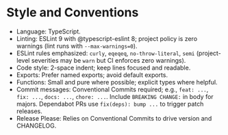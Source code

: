 # Style and Conventions

- Language: TypeScript.
- Linting: ESLint 9 with @typescript-eslint 8; project policy is zero warnings (lint runs with `--max-warnings=0`).
- ESLint rules emphasized: `curly`, `eqeqeq`, `no-throw-literal`, `semi` (project-level severities may be `warn` but CI enforces zero warnings).
- Code style: 2-space indent; keep lines focused and readable.
- Exports: Prefer named exports; avoid default exports.
- Functions: Small and pure where possible; explicit types where helpful.
- Commit messages: Conventional Commits required; e.g., `feat: ...`, `fix: ...`, `docs: ...`, `chore: ...`. Include `BREAKING CHANGE:` in body for majors. Dependabot PRs use `fix(deps): bump ...` to trigger patch releases.
- Release Please: Relies on Conventional Commits to drive version and CHANGELOG.
